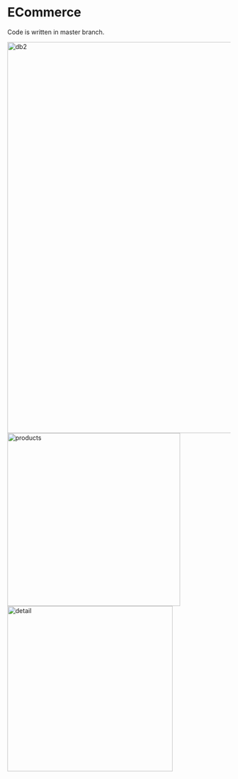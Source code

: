 # ECommerce
Code is written in master branch.

<img width="882" alt="db2" src="https://user-images.githubusercontent.com/20110284/111211409-6b570b80-85df-11eb-90b6-42db0f6eda8c.png">
<img width="390" alt="products" src="https://user-images.githubusercontent.com/20110284/111211243-3cd93080-85df-11eb-8fe5-8348c4a62e05.png">
<img width="373" alt="detail" src="https://user-images.githubusercontent.com/20110284/111211262-42367b00-85df-11eb-943c-b8cc5a0eeca1.png">
